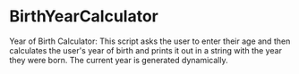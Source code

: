 # BirthYearCalculator
Year of Birth Calculator:  This script asks the user to enter their age and then calculates the user's year of birth and prints it out in a string with the year they were born. The current year is generated dynamically. 
